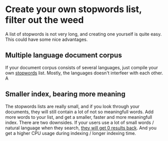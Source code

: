 # Create your own stopwords list, filter out the weed
A list of stopwords is not very long, and creating one yourself is quite easy. This could have some nice advantages.

## Multiple language document corpus
If your document corpus consists of several languages, just compile your own [stopwords](../reference/references.md#stopwords) list. Mostly, the languages doesn't interfeer with each other. A

## Smaller index, bearing more meaning
The stopwords lists are really small, and if you look through your documents, they will still contain a lot of not so meaningfull words. Add more words to your list, and get a smaller, faster and more meaningfull index. There are two downsides. If your users use a lot of small words / natural language when they search, [they will get 0 results back](pitfalls.md#data-indexed-but-no-search-results). And you get a higher CPU usage during indexing / longer indexing time.
